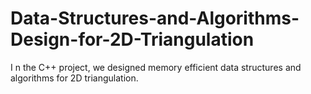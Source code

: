 # Data-Structures-and-Algorithms-Design-for-2D-Triangulation
I n the C++ project, we designed memory efficient data structures and algorithms for 2D triangulation.
